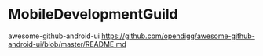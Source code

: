 # MobileDevelopmentGuild

awesome-github-android-ui
https://github.com/opendigg/awesome-github-android-ui/blob/master/README.md


